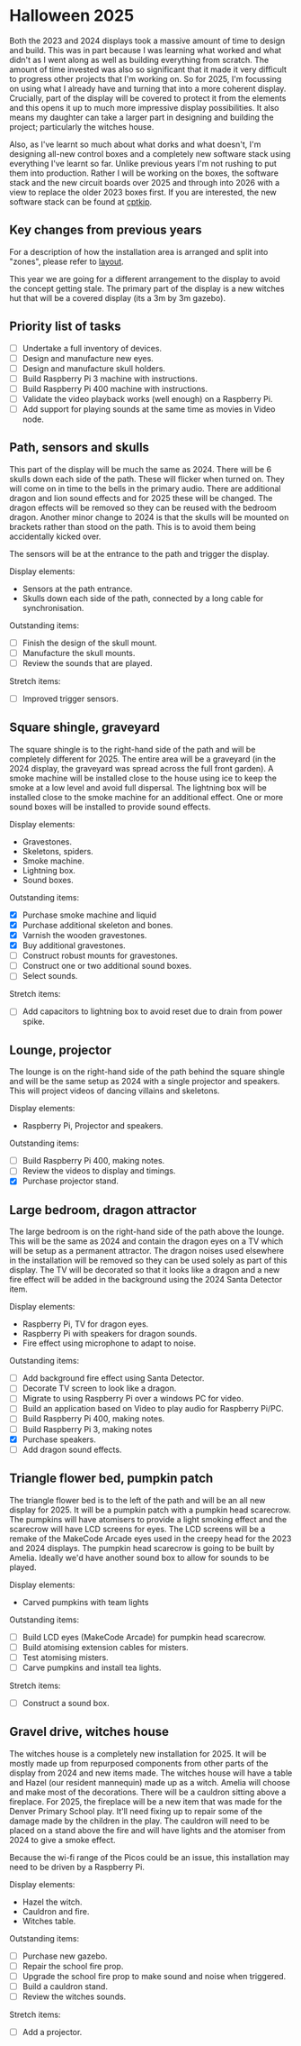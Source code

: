 # Halloween 2025

Both the 2023 and 2024 displays took a massive amount of time to design and build. This was
in part because I was learning what worked and what didn't as I went along as well as building
everything from scratch. The amount of time invested was also so significant that it made it
very difficult to progress other projects that I'm working on. So for 2025, I'm focussing on
using what I already have and turning that into a more coherent display. Crucially, part of the
display will be covered to protect it from the elements and this opens it up to much more
impressive display possibilities. It also means my daughter can take a larger part in designing
and building the project; particularly the witches house.

Also, as I've learnt so much about what dorks and what doesn't, I'm designing all-new control
boxes and a completely new software stack using everything I've learnt so far. Unlike previous
years I'm not rushing to put them into production. Rather I will be working on the boxes, the
software stack and the new circuit boards over 2025 and through into 2026 with a view to replace
the older 2023 boxes first. If you are interested, the new software stack can be found at
[cptkip](https://github.com/danielbloy/cptkip).

## Key changes from previous years

For a description of how the installation area is arranged and split into "zones", please
refer to [layout](./layout.md).

This year we are going for a different arrangement to the display to avoid the concept getting
stale. The primary part of the display is a new witches hut that will be a covered display
(its a 3m by 3m gazebo).

## Priority list of tasks

* [ ] Undertake a full inventory of devices.
* [ ] Design and manufacture new eyes.
* [ ] Design and manufacture skull holders.
* [ ] Build Raspberry Pi 3 machine with instructions.
* [ ] Build Raspberry Pi 400 machine with instructions.
* [ ] Validate the video playback works (well enough) on a Raspberry Pi.
* [ ] Add support for playing sounds at the same time as movies in Video node.

## Path, sensors and skulls

This part of the display will be much the same as 2024. There will be 6 skulls down
each side of the path. These will flicker when turned on. They will come on in time
to the bells in the primary audio. There are additional dragon and lion sound effects
and for 2025 these will be changed. The dragon effects will be removed so they can be
reused with the bedroom dragon. Another minor change to 2024 is that the skulls will
be mounted on brackets rather than stood on the path. This is to avoid them being
accidentally kicked over.

The sensors will be at the entrance to the path and trigger the display.

Display elements:

* Sensors at the path entrance.
* Skulls down each side of the path, connected by a long cable for synchronisation.

Outstanding items:

* [ ] Finish the design of the skull mount.
* [ ] Manufacture the skull mounts.
* [ ] Review the sounds that are played.

Stretch items:

* [ ] Improved trigger sensors.

## Square shingle, graveyard

The square shingle is to the right-hand side of the path and will be completely
different for 2025. The entire area will be a graveyard (in the 2024 display, the
graveyard was spread across the full front garden). A smoke machine will be
installed close to the house using ice to keep the smoke at a low level and avoid
full dispersal. The lightning box will be installed close to the smoke machine
for an additional effect. One or more sound boxes will be installed to provide
sound effects.

Display elements:

* Gravestones.
* Skeletons, spiders.
* Smoke machine.
* Lightning box.
* Sound boxes.

Outstanding items:

* [x] Purchase smoke machine and liquid
* [x] Purchase additional skeleton and bones.
* [x] Varnish the wooden gravestones.
* [x] Buy additional gravestones.
* [ ] Construct robust mounts for gravestones.
* [ ] Construct one or two additional sound boxes.
* [ ] Select sounds.

Stretch items:

* [ ] Add capacitors to lightning box to avoid reset due to drain from power spike.

## Lounge, projector

The lounge is on the right-hand side of the path behind the square shingle and
will be the same setup as 2024 with a single projector and speakers. This will
project videos of dancing villains and skeletons.

Display elements:

* Raspberry Pi, Projector and speakers.

Outstanding items:

* [ ] Build Raspberry Pi 400, making notes.
* [ ] Review the videos to display and timings.
* [x] Purchase projector stand.

## Large bedroom, dragon attractor

The large bedroom is on the right-hand side of the path above the lounge. This
will be the same as 2024 and contain the dragon eyes on a TV which will be setup
as a permanent attractor. The dragon noises used elsewhere in the installation
will be removed so they can be used solely as part of this display. The TV will
be decorated so that it looks like a dragon and a new fire effect will be added
in the background using the 2024 Santa Detector item.

Display elements:

* Raspberry Pi, TV for dragon eyes.
* Raspberry Pi with speakers for dragon sounds.
* Fire effect using microphone to adapt to noise.

Outstanding items:

* [ ] Add background fire effect using Santa Detector.
* [ ] Decorate TV screen to look like a dragon.
* [ ] Migrate to using Raspberry Pi over a windows PC for video.
* [ ] Build an application based on Video to play audio for Raspberry Pi/PC.
* [ ] Build Raspberry Pi 400, making notes.
* [ ] Build Raspberry Pi 3, making notes
* [x] Purchase speakers.
* [ ] Add dragon sound effects.

## Triangle flower bed, pumpkin patch

The triangle flower bed is to the left of the path and will be an all new display
for 2025. It will be a pumpkin patch with a pumpkin head scarecrow. The pumpkins
will have atomisers to provide a light smoking effect and the scarecrow will have
LCD screens for eyes. The LCD screens will be a remake of the MakeCode Arcade eyes
used in the creepy head for the 2023 and 2024 displays. The pumpkin head scarecrow
is going to be built by Amelia. Ideally we'd have another sound box to allow for
sounds to be played.

Display elements:

* Carved pumpkins with team lights

Outstanding items:

* [ ] Build LCD eyes (MakeCode Arcade) for pumpkin head scarecrow.
* [ ] Build atomising extension cables for misters.
* [ ] Test atomising misters.
* [ ] Carve pumpkins and install tea lights.

Stretch items:

* [ ] Construct a sound box.

## Gravel drive, witches house

The witches house is a completely new installation for 2025. It will be mostly
made up from repurposed components from other parts of the display from 2024
and new items made. The witches house will have a table and Hazel (our resident
mannequin) made up as a witch. Amelia will choose and make most of the decorations.
There will be a cauldron sitting above a fireplace. For 2025, the fireplace will
be a new item that was made for the Denver Primary School play. It'll need fixing
up to repair some of the damage made by the children in the play. The cauldron will
need to be placed on a stand above the fire and will have lights and the atomiser
from 2024 to give a smoke effect.

Because the wi-fi range of the Picos could be an issue, this installation may need
to be driven by a Raspberry Pi.

Display elements:

* Hazel the witch.
* Cauldron and fire.
* Witches table.

Outstanding items:

* [ ] Purchase new gazebo.
* [ ] Repair the school fire prop.
* [ ] Upgrade the school fire prop to make sound and noise when triggered.
* [ ] Build a cauldron stand.
* [ ] Review the witches sounds.

Stretch items:

* [ ] Add a projector.
